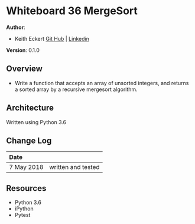# Whiteboard 36 MergeSort

**Author**: 
- Keith Eckert [Git Hub](https://github.com/keitheck) | [Linkedin](www.linkedin.com/in/keith-eckert)

**Version**: 0.1.0

## Overview
- Write a function that accepts an array of unsorted integers, and returns a sorted array by a recursive mergesort algorithm.

## Architecture
Written using Python 3.6

## Change Log
| Date | |
|:--|:--|
| 7 May 2018 | written and tested|

## Resources
- Python 3.6
- iPython
- Pytest